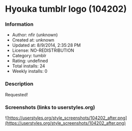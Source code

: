 # Hyouka tumblr logo (104202)

### Information
- Author: nfir (unknown)
- Created at: unknown
- Updated at: 8/9/2014, 2:35:28 PM
- License: NO-REDISTRIBUTION
- Category: tumblr
- Rating: undefined
- Total installs: 24
- Weekly installs: 0


### Description
Requested!


### Screenshots (links to userstyles.org)
![https://userstyles.org/style_screenshots/104202_after.png](https://userstyles.org/style_screenshots/104202_after.png)


